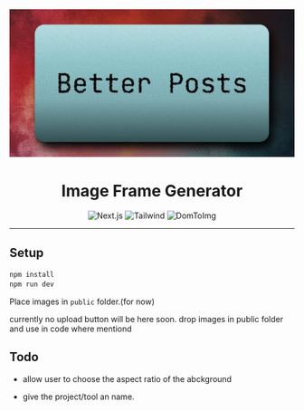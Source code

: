 <div align="center">
  <img src="/resources/ReadmeImage.png" alt="Image Frame Generator" width="vh"/>
  <h1>Image Frame Generator</h1>
  
  <p>
    <img src="https://img.shields.io/badge/Next.js-000000?style=for-the-badge&logo=next.js&logoColor=white" alt="Next.js"/>
    <img src="https://img.shields.io/badge/Tailwind_CSS-38B2AC?style=for-the-badge&logo=tailwind-css&logoColor=white" alt="Tailwind"/>
    <img src="https://img.shields.io/badge/DomToImg-E34F26?style=for-the-badge&logo=html5&logoColor=white" alt="DomToImg"/>
  </p>
</div>

---



## Setup

```bash
npm install
npm run dev
```

Place images in `public` folder.(for now)

currently  no upload button will be here soon. drop images in public folder and use in code where mentiond

## Todo

- allow user to choose the aspect ratio of the abckground

- give the project/tool an name.


